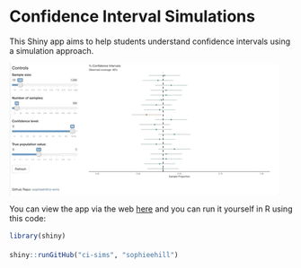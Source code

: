 Confidence Interval Simulations
=================================

This Shiny app aims to help students understand confidence intervals using a simulation approach.

![](https://raw.githubusercontent.com/sophieehill/ci-sims/master/img/ci-sims.gif)

You can view the app via the web [here](https://sophieehill.shinyapps.io/ci-sims/) and you can run it yourself in R using this code:

```R
library(shiny)

shiny::runGitHub("ci-sims", "sophieehill")
```
